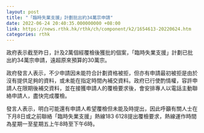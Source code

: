 ```yaml
---
layout: post
title: "「臨時失業支援」計劃批出約34萬宗申請"
date: 2022-06-24 20:40:35.000000000 +08:00
link: https://news.rthk.hk/rthk/ch/component/k2/1654613-20220624.htm
categories: rthk
---
```


政府表示截至昨日，計及2萬個經覆檢後獲批的個案，「臨時失業支援」計劃已批出約34萬宗申請，遠超原來預算的30萬宗。

政府發言人表示，不少申請因未能符合計劃資格被拒，但亦有申請最初被拒是由於沒有提供足夠的資料，或未能在指定時間內補交資料。政府已行使酌情權，容許申請人在限期後補交資料，並在接獲申請人的覆檢要求後，會安排專人以電話主動聯絡申請人，盡快完成覆檢。

發言人表示，明白可能還有申請人希望覆檢但未能及時提出，因此呼籲有關人士在下月8日或之前聯絡「臨時失業支援」熱線183 6128提出覆檢要求，熱線運作時間為星期一至星期五上午8時至下午6時。
